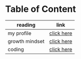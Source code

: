 # Table of Content
| reading  | link |
| ------------- | ------------- |
| my profile    | [click here](https://canvas.instructure.com/profile) |
| growth mindset  | [click here](https://github.com/AhmadAbuZeid1997/reading-note/blob/main/README.md)  |
| coding  | [click here](https://github.com/AhmadAbuZeid1997/reading-note/blob/main/README1.md)  |
